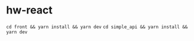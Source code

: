 # hw-react

```cd front && yarn install && yarn dev```
```cd simple_api && yarn install && yarn dev```
